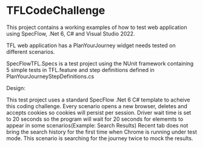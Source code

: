 # TFLCodeChallenge
This project contains a working examples of how to test web application using SpecFlow, .Net 6, C# and Visual Studio 2022.

TFL web application has a PlanYourJourney widget needs tested on different scenarios.

SpecFlowTFL.Specs is a test project using the NUnit framework containing 5 simple tests in TFL.feature and step definitions defined in PlanYourJourneyStepDefinitions.cs

Design:

This test project uses a standard SpecFlow .Net 6 C# template to acheive this coding challenge.
Every scenario opens a new browser, deletes and accepts cookies so cookies will persist per session.
Driver wait time is set to 20 seconds so the program will wait for 20 seconds for elememts to appear in some scenarios(Example: Search Results)
Recent tab does not bring the search history for the first time when Chrome is running under test mode. This scenario is searching for the journey twice to mock the results.
